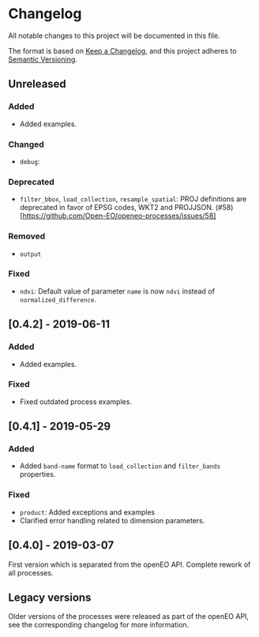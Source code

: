 # Changelog
All notable changes to this project will be documented in this file.

The format is based on [Keep a Changelog](https://keepachangelog.com/en/1.0.0/),
and this project adheres to [Semantic Versioning](https://semver.org/spec/v2.0.0.html).

## Unreleased

### Added
- Added examples.

### Changed
- `debug`: 

### Deprecated
- `filter_bbox`, `load_collection`, `resample_spatial`: PROJ definitions are deprecated in favor of EPSG codes, WKT2 and PROJJSON. (#58)[https://github.com/Open-EO/openeo-processes/issues/58]

### Removed
- `output`

### Fixed
- `ndvi`: Default value of parameter `name` is now `ndvi` instead of `normalized_difference`.

## [0.4.2] - 2019-06-11

### Added
- Added examples.

### Fixed
- Fixed outdated process examples.

## [0.4.1] - 2019-05-29

### Added
- Added `band-name` format to `load_collection` and `filter_bands` properties.

### Fixed
- `product`: Added exceptions and examples
- Clarified error handling related to dimension parameters.

## [0.4.0] - 2019-03-07
First version which is separated from the openEO API. Complete rework of all processes.

## Legacy versions
Older versions of the processes were released as part of the openEO API, see the corresponding changelog for more information.